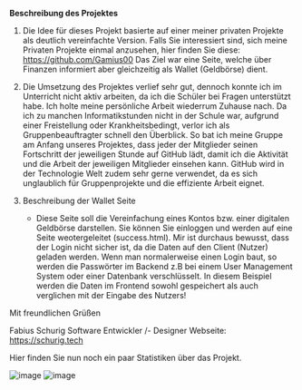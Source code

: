 **Beschreibung des Projektes**

1. Die Idee für dieses Projekt basierte auf einer meiner privaten Projekte als deutlich vereinfachte Version.
   Falls Sie interessiert sind, sich meine Privaten Projekte einmal anzusehen, hier finden Sie diese: https://github.com/Gamius00
   Das Ziel war eine Seite, welche über Finanzen informiert aber gleichzeitig als Wallet (Geldbörse) dient.

3. Die Umsetzung des Projektes verlief sehr gut, dennoch konnte ich im Unterricht nicht aktiv arbeiten, da ich
   die Schüler bei Fragen unterstützt habe. Ich holte meine persönliche Arbeit wiederrum Zuhause nach.
   Da ich zu manchen Informatikstunden nicht in der Schule war, aufgrund einer Freistellung oder Krankheitsbedingt,
   verlor ich als Gruppenbeauftragter schnell den Überblick. So bat ich meine Gruppe am Anfang unseres Projektes,
   dass jeder der Mitglieder seinen Fortschritt der jeweiligen Stunde auf GitHub lädt, damit ich die Aktivität und
   die Arbeit der jeweiligen Mitglieder einsehen kann.
   GitHub wird in der Technologie Welt zudem sehr gerne verwendet, da es sich unglaublich für Gruppenprojekte und
   die effiziente Arbeit eignet.  

4. Beschreibung der Wallet Seite

   - Diese Seite soll die Vereinfachung eines Kontos bzw. einer digitalen Geldbörse darstellen.
     Sie können Sie einloggen und werden auf eine Seite weotergeleitet (success.html).
     Mir ist durchaus bewusst, dass der Login nicht sicher ist, da die Daten auf den Client (Nutzer) geladen werden.
     Wenn man normalerweise einen Login baut, so werden die Passwörter im Backend z.B bei einem User Management System oder
     einer Datenbank verschlüsselt.
     In diesem Beispiel werden die Daten im Frontend sowohl gespeichert als auch verglichen mit der Eingabe des Nutzers!


Mit freundlichen Grüßen 

Fabius Schurig 
Software Entwickler /- Designer 
Webseite: https://schurig.tech


Hier finden Sie nun noch ein paar Statistiken über das Projekt. 

     
![image](https://github.com/user-attachments/assets/1d1d41bc-bd26-4c03-afc1-7eadf0eef748)
![image](https://github.com/user-attachments/assets/4ac2ba0d-c612-4a7f-b578-7548370e361f)
